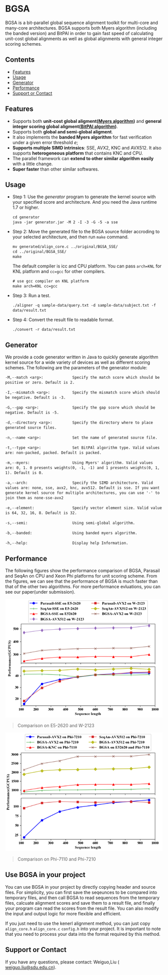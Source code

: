 # BGSA
BGSA is a bit-parallel global sequence alignment toolkit for multi-core and many-core architectures. BGSA
supports both Myers algorithm (including the banded version) and BitPAl in order to gain fast speed of calculating unit-cost global alignments as well as global alignments with general integer scoring schemes.

## Contents

<!-- toc -->

- [Features](#features)
- [Usage](#usage)
- [Generator](#generator)
- [Performance](#performance)
- [Support or Contact](#support-or-contact)

<!-- tocstop -->

## Features
* Supports both **unit-cost global aligment([Myers algorithm](http://citeseerx.ist.psu.edu/viewdoc/download?doi=10.1.1.332.9395&rep=rep1&type=pdf))** and **general integer scoring global aligment([BitPAl algorithm](https://www.ncbi.nlm.nih.gov/pubmed/25075119))**.
* Supports both **global and semi-global aligment**.
* It also implements the **banded Myers algorithm** for fast verification under a given error threshold _e_;
* **Supports multiple SIMD intrinsics**: SSE, AVX2, KNC and AVX512. It also supports **heterogeneous platform** that contains KNC and CPU.
* The parallel framework can **extend to other similar algorithm easily** with a little change.
* **Super faster** than other similar softwares.

## Usage
* Step 1: Use the _generator_ program to  generate the kernel source with your specified score and architecture. And you need the Java runtime 1.7 or higher.
	```
	cd generator
	java -jar generator.jar -M 2 -I -3 -G -5 -a sse
	```

* Step 2: Move the generated file to the BGSA source folder accroding to your selected architecture, and then run `make` command. 
	```
	mv generated/align_core.c ../original/BGSA_SSE/
	cd ../original/BGSA_SSE/
	make
	```
	The default compiler is icc and CPU platform. You can pass `arch=KNL` for KNL platform and `cc=gcc` for other compilers.
	```
	# use gcc compiler on KNL platform
	make arch=KNL cc=gcc
	```

* Step 3: Run a test.
	```
	./aligner -q sample-data/query.txt -d sample-data/subject.txt -f data/result.txt
	```

* Step 4: Convert the result file to readable format.
	```
	./convert -r data/result.txt
	```

## Generator
We provide a code generator written in Java to quickly generate algorithm kernel source for a wide variety of devices as well as different scoring schemes. The following are the parameters of the generator module:

```
-M,--match <arg>:             Specify the match score which should be positive or zero. Default is 2.

-I,--mismatch <arg>:          Specify the mismatch score which should be negative. Default is -3.

-G,--gap <arg>:               Specify the gap score which should be negative. Default is -5.

-d,--directory <arg>:         Specify the directory where to place generated source files.

-n,--name <arg>:              Set the name of generated source file.

-t,--type <arg>:              Set BitPAl algorithm type. Valid values are: non-packed, packed. Default is packed.

-m,--myers:                   Using Myers' algorithm. Valid values are: 0, 1. 0 presents weights(0, -1, -1) and 1 presents weights(0, 1, 1). Default is 0.

-a,--arch:                    Specify the SIMD architecture. Valid values are: none, sse, avx2, knc, avx512. Default is sse. If you want generate kernel source for multiple architectures, you can use '-' to join them as none-sse-avx2

-e,--element:                 Specify vector element size. Valid value is 64, 32, 16, 8. Default is 32.

-s,--semi:                    Using semi-global algorithm.

-b,--banded:                  Using banded myers algorithm.

-h,--help:                    Display help Information.
```

## Performance

The following figures show the performance comparison of BGSA, Parasail and SeqAn on CPU and Xeon Phi platforms for unit scoring scheme. From the figures, we can see that the performance of BGSA is much faster than that of the other two algorithms. For more performance evluations, you can see our paper(under submission).

![](images/cpu.png)
> Comparison on E5-2620 and W-2123

![](images/knl.png)
> Comparison on Phi-7110 and Phi-7210

## Use BGSA in your project
You can use BGSA in your project by directly copying header and source files. For simplicity, you can first save the seqeunces to be compared into temporary files, and then call BGSA to read sequences from the temporary files, calcuate alignment scores and save them to a result file, and finally your program can read the scores from the result file. You can also modify the input and output logic for more flexible and efficient. 

If you just need to use the kenerl alignment method, you can just copy `align_core.h` `align_core.c` `config.h` into your project. It is important to note that you need to process your data into the format required by this method. 

## Support or Contact

If you have any questions, please contact: Weiguo,Liu ( weiguo.liu@sdu.edu.cn).
